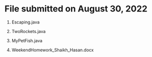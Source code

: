 # File submitted on August 30, 2022



1. Escaping.java

2. TwoRockets.java

3. MyPetFish.java

4. WeekendHomework_Shaikh_Hasan.docx
